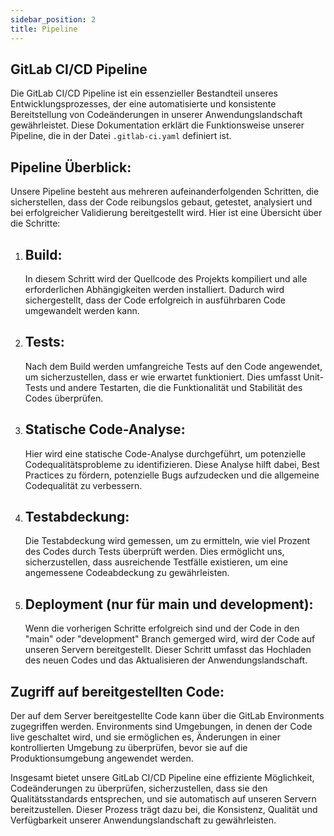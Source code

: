 ```yaml
---
sidebar_position: 2
title: Pipeline
---
```

## GitLab CI/CD Pipeline

Die GitLab CI/CD Pipeline ist ein essenzieller Bestandteil unseres Entwicklungsprozesses, der eine automatisierte und konsistente Bereitstellung von Codeänderungen in unserer Anwendungslandschaft gewährleistet. Diese Dokumentation erklärt die Funktionsweise unserer Pipeline, die in der Datei `.gitlab-ci.yaml` definiert ist.

## Pipeline Überblick:

Unsere Pipeline besteht aus mehreren aufeinanderfolgenden Schritten, die sicherstellen, dass der Code reibungslos gebaut, getestet, analysiert und bei erfolgreicher Validierung bereitgestellt wird. Hier ist eine Übersicht über die Schritte:

1. ## Build:
   In diesem Schritt wird der Quellcode des Projekts kompiliert und alle erforderlichen Abhängigkeiten werden installiert. Dadurch wird sichergestellt, dass der Code erfolgreich in ausführbaren Code umgewandelt werden kann.

2. ## Tests:
   Nach dem Build werden umfangreiche Tests auf den Code angewendet, um sicherzustellen, dass er wie erwartet funktioniert. Dies umfasst Unit-Tests und andere Testarten, die die Funktionalität und Stabilität des Codes überprüfen.

3. ## Statische Code-Analyse:
   Hier wird eine statische Code-Analyse durchgeführt, um potenzielle Codequalitätsprobleme zu identifizieren. Diese Analyse hilft dabei, Best Practices zu fördern, potenzielle Bugs aufzudecken und die allgemeine Codequalität zu verbessern.

4. ## Testabdeckung:
   Die Testabdeckung wird gemessen, um zu ermitteln, wie viel Prozent des Codes durch Tests überprüft werden. Dies ermöglicht uns, sicherzustellen, dass ausreichende Testfälle existieren, um eine angemessene Codeabdeckung zu gewährleisten.

5. ## Deployment (nur für main und development):
   Wenn die vorherigen Schritte erfolgreich sind und der Code in den "main" oder "development" Branch gemerged wird, wird der Code auf unseren Servern bereitgestellt. Dieser Schritt umfasst das Hochladen des neuen Codes und das Aktualisieren der Anwendungslandschaft.

## Zugriff auf bereitgestellten Code:

Der auf dem Server bereitgestellte Code kann über die GitLab Environments zugegriffen werden. Environments sind Umgebungen, in denen der Code live geschaltet wird, und sie ermöglichen es, Änderungen in einer kontrollierten Umgebung zu überprüfen, bevor sie auf die Produktionsumgebung angewendet werden.

Insgesamt bietet unsere GitLab CI/CD Pipeline eine effiziente Möglichkeit, Codeänderungen zu überprüfen, sicherzustellen, dass sie den Qualitätsstandards entsprechen, und sie automatisch auf unseren Servern bereitzustellen. Dieser Prozess trägt dazu bei, die Konsistenz, Qualität und Verfügbarkeit unserer Anwendungslandschaft zu gewährleisten.
